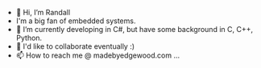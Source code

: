 - 👋 Hi, I’m Randall
- I'm a big fan of embedded systems.
- 🌱 I’m currently developing in C#, but have some background in C, C++, Python.
- 💞️ I'd like to collaborate eventually :)
- 📫 How to reach me @ madebyedgewood.com    ...

<!---
rtockes14/rtockes14 is a ✨ special ✨ repository because its `README.md` (this file) appears on your GitHub profile.
You can click the Preview link to take a look at your changes.
--->
